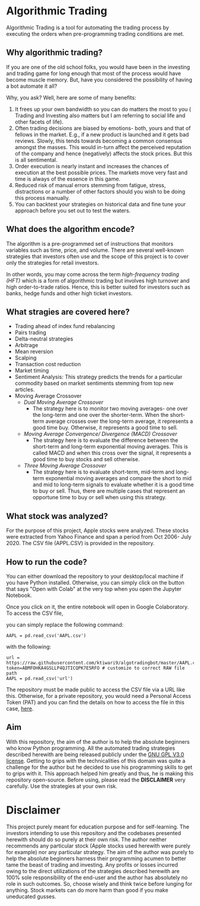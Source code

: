 # Algorithmic Trading

Algorithmic Trading is a tool for automating the trading process by executing the orders when pre-programming trading conditions are met.

## Why algorithmic trading?
If you are one of the old school folks, you would have been in the investing and trading game for long enough that most of the process would have become muscle memory. But, have you considered the possibility of having a bot automate it all?

Why, you ask? Well, here are some of many benefits:
1. It frees up your own bandwidth so you can do matters the most to you ( Trading and Investing also matters but I am referring to social life and other facets of life).
2. Often trading decisions are biased by emotions- both, yours and that of fellows in the market. E.g., if a new product is launched and it gets bad reviews. Slowly, this tends towards becoming a common consensus amongst the masses. This would in-turn affect the perceived reputation of the company and hence (negatively) affects the stock prices. But this is all sentimental. 
3. Order execution is nearly instant and increases the chances of execution at the best possible prices. The markets move very fast and time is always of the essence in this game.
4. Reduced risk of manual errors stemming from fatigue, stress, distractions or a number of other factors should you wish to be doing this process manually.
5. You can backtest your strategies on historical data and fine tune your approach before you set out to test the waters.

## What does the algorithm encode?
The algorithm is a pre-programmed set of instructions that monitors variables such as time, price, and volume. There are several well-known strategies that investors often use and the scope of this project is to cover only the strategies for retail investors.

In other words, you may come across the term *high-frequency trading (HFT)* which is a form of algorithmic trading but involves high turnover and high order-to-trade ratios. Hence, this is better suited for investors such as banks, hedge funds and other high ticket investors.

## What stragies are covered here?
- Trading ahead of index fund rebalancing
- Pairs trading
- Delta-neutral strategies
- Arbitrage
- Mean reversion
- Scalping
- Transaction cost reduction
- Market timing
- Sentiment Analysis: This strategy predicts the trends for a particular commodity based on market sentiments stemming from top new articles.
- Moving Average Crossover
	- *Dual Moving Average Crossover*
		- The strategy here is to monitor two moving averages- one over the long-term and one over the shorter-term. When the short-term average crosses over the long-term average, it represents a good time buy. Otherwise, it represents a good time to sell.  
	- *Moving Average Convergence/ Divergence (MACD) Crossover*
		- The strategy here is to evaluate the difference between the short-term and long-term exponential moving averages. This is called MACD and when this cross over the signal, it represents a good time to buy stocks and sell otherwise.
    - *Three Moving Average Crossover*
    	- The strategy here is to evaluate short-term, mid-term and long-term exponential moving averages and compare the short to mid and mid to long-term signals to evaluate whether it is a good time to buy or sell. Thus, there are multiple cases that represent an opportune time to buy or sell when using this strategy. 


## What stock was analyzed?
For the purpose of this project, Apple stocks were analyzed. These stocks were extracted from Yahoo Finance and span a period from Oct 2006- July 2020. The CSV file (APPL.CSV) is provided in the repository.

## How to run the code?
You can either download the repository to your desktop/local machine if you have Python installed. Otherwise, you can simply click on the button that says "Open with Colab" at the very top when you open the Jupyter Notebook. 

Once you click on it, the entire notebook will open in Google Colaboratory. To access the CSV file, 

you can simply replace the following command:
```
AAPL = pd.read_csv('AAPL.csv')
```

with the following:
```
url = https://raw.githubusercontent.com/ktiwari9/algotradingbot/master/AAPL.csv?token=ABMFOHKA4GSLLP4QJTICQPK7E5RFO # customize to correct RAW file path
AAPL = pd.read_csv('url')
```

The repository must be made public to access the CSV file via a URL like this. Otherwise, for a private repository, you would need a Personal Access Token (PAT) and you can find the details on how to access the file in this case, [here](https://medium.com/towards-entrepreneurship/importing-a-csv-file-from-github-in-a-jupyter-notebook-e2c28e7e74a5).

## Aim
With this repository, the aim of the author is to help the absolute beginners who know Python programming. All the automated trading strategies described herewith are being released publicly under the [GNU GPL V3.0 license](https://github.com/ktiwari9/algotradingbot/blob/master/LICENSE). Getting to grips with the technicalities of this domain was quite a challenge for the author but he decided to use his programming skills to get to grips with it. This approach helped him greatly and thus, he is making this repository open-source. Before using, please read the **DISCLAIMER** very carefully. Use the strategies at your own risk.

# Disclaimer
This project purely meant for education purpose and for self-learning. The investors intending to use this repository and the codebases presented herewith should do so purely at their own risk. The author neither recommends any particular stock (Apple stocks used herewith were purely for example) nor any particular strategy. The aim of the author was purely to help the absolute beginners harness their programming acumen to better tame the beast of trading and investing. Any profits or losses incurred owing to the direct utilizations of the strategies described herewith are 100% sole responsibility of the end-user and the author has absolutely no role in such outcomes. So, choose wisely and think twice before lunging for anything. Stock markets can do more harm than good if you make uneducated gusses.
